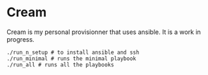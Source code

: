 # Cream

Cream is my personal provisionner that uses ansible. It is a work in progress.

```Shell
./run_n_setup # to install ansible and ssh
./run_minimal # runs the minimal playbook
./run_all # runs all the playbooks
```


